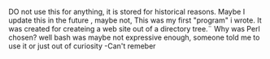 DO not use this for anything, it is stored for historical reasons.
Maybe I update this in the future , maybe not,
This was my first "program" i wrote. It was created for createing a web site out of a directory tree.¨
Why was Perl chosen? well bash was maybe not expressive enough, someone told me to use it or just out of curiosity -Can't remeber
